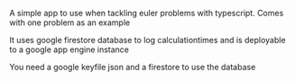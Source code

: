 A simple app to use when tackling euler problems with typescript. Comes with one problem as an example

It uses google firestore database to log calculationtimes and is deployable to a google app engine instance

You need a google keyfile json and a firestore to use the database
